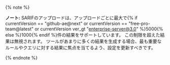 {% note %}

**ノート:** SARIFのアップロードは、アップロードごとに最大で{% if currentVersion == "github-ae@next" or currentVersion == "free-pro-team@latest" or currentVersion ver_gt "enterprise-server@3.0" %}5000{% else %}1000{% endif %}件の結果をサポートしています。 この制限を超えた結果は無視されます。 ツールがあまりに多くの結果を生成する場合、最も重要なルールやクエリに対する結果に焦点を当てるよう、設定を更新すべきです。

{% endnote %}
